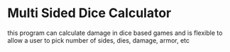 # Multi Sided Dice Calculator

this program can calculate damage in dice based games and is flexible to allow a user to pick number of sides, dies, damage, armor, etc
